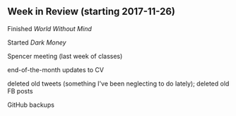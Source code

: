## Week in Review (starting 2017-11-26)

Finished _World Without Mind_

Started _Dark Money_

Spencer meeting (last week of classes)

end-of-the-month updates to CV

deleted old tweets (something I've been neglecting to do lately); deleted old FB posts

GitHub backups
